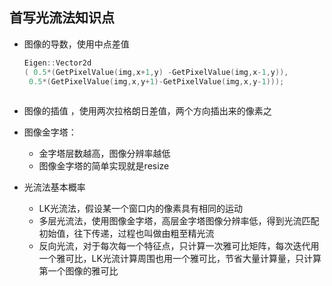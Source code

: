 ## 首写光流法知识点

*  图像的导数，使用中点差值
    ```c++
    Eigen::Vector2d
    ( 0.5*(GetPixelValue(img,x+1,y) -GetPixelValue(img,x-1,y)), 
     0.5*(GetPixelValue(img,x,y+1)-GetPixelValue(img,x,y-1)));    
               
    ```
* 图像的插值 ，使用两次拉格朗日差值，两个方向插出来的像素之

* 图像金字塔： 
    * 金字塔层数越高，图像分辨率越低
    * 图像金字塔的简单实现就是resize 

* 光流法基本概率
    * LK光流法，假设某一个窗口内的像素具有相同的运动
    * 多层光流法，使用图像金字塔，高层金字塔图像分辨率低，得到光流匹配初始值，往下传递，过程也叫做由粗至精光流
    * 反向光流，对于每次每一个特征点，只计算一次雅可比矩阵，每次迭代用一个雅可比，LK光流计算周围也用一个雅可比，节省大量计算量，只计算第一个图像的雅可比